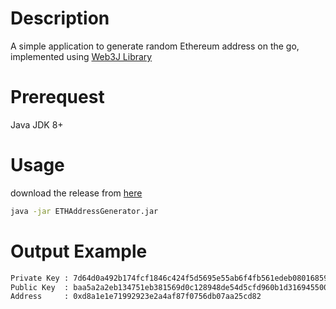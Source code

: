 # Description

A simple application to generate random Ethereum address on the go, implemented using [Web3J Library](https://github.com/web3j/web3j)

# Prerequest

Java JDK 8+

# Usage

download the release from [here](https://github.com/emilmichaiel/SimpleBTCAddressGenerator/releases/tag/1.0-SNAPSHOT)

```sh
java -jar ETHAddressGenerator.jar
```

# Output Example

```sh
Private Key : 7d64d0a492b174fcf1846c424f5d5695e55ab6f4fb561edeb0801685910ae1fc
Public Key  : baa5a2a2eb134751eb381569d0c128948de54d5cfd960b1d31694550052c5446f712eb7c3fcb9c1263a4404ce0f709f2922c05206de95d9e99f37f46fc4f1519
Address     : 0xd8a1e1e71992923e2a4af87f0756db07aa25cd82
```
